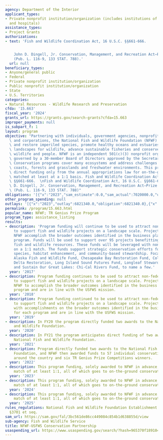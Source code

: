 ```yaml
---
agency: Department of the Interior
applicant_types:
- Private nonprofit institution/organization (includes institutions of higher education
  and hospitals)
assistance_types:
- Project Grants
authorizations:
- text: 'Fish and Wildlife Coordination Act, 16 U.S.C. §§661-666.


    John D. Dingell, Jr. Conservation, Management, and Recreation Act—Prize Competitions
    (Pub. L. 116-9, 133 STAT. 788).'
  url: null
beneficiary_types:
- Anyone/general public
- Federal
- Private nonprofit institution/organization
- Public nonprofit institution/organization
- State
- U.S. Territories
categories:
- Natural Resources - Wildlife Research and Preservation
cfda: '15.663'
fiscal_year: '2024'
grants_url: https://grants.gov/search-grants?cfda=15.663
improper_payments: null
is_subpart_f: 1
layout: program
objective: "Partnering with individuals, government agencies, nonprofit organizations\
  \ and corporations, the National Fish and Wildlife Foundation (NFWF) works to protect\
  \ and restore imperiled species, promote healthy oceans and estuaries, improve working\
  \ landscapes for wildlife, advance sustainable fisheries and conserve water for\
  \ wildlife and people. NFWF is an independent 501(c)(3) nonprofit organization,\
  \ governed by a 30-member Board of Directors approved by the Secretary of the Interior.\
  \ Conservation programs cover many ecosystems and address challenges in oceans and\
  \ coasts, forests and grasslands and freshwater environments. This program uses\
  \ direct funding only from the annual appropriations law for on-the-ground conservation\
  \ matched at least at a 1:1 basis. Fish and Wildlife Coordination Act, 16 U.S.C.\
  \ §§661-666.  \nFish and Wildlife Coordination Act, 16 U.S.C. §§661-666.\n\nJohn\
  \ D. Dingell, Jr. Conservation, Management, and Recreation Act—Prize Competitions\
  \ (Pub. L. 116-9, 133 STAT. 788)"
obligations: '[{"x":"2023","sam_estimate":0.0,"sam_actual":7020000.0,"usa_spending_actual":6821340.0},{"x":"2024","sam_estimate":0.0,"sam_actual":7020000.0,"usa_spending_actual":4883323.36},{"x":"2025","sam_estimate":0.0,"sam_actual":7019999.0,"usa_spending_actual":0.0}]'
other_program_spending: null
outlays: '[{"x":"2023","outlay":6821340.0,"obligation":6821340.0},{"x":"2024","outlay":6348323.36,"obligation":4883323.36},{"x":"2025","outlay":0.0,"obligation":0.0}]'
permalink: /program/15.663.html
popular_name: NFWF; TR Genius Prize Program
program_type: assistance_listing
results:
- description: 'Program funding will continue to be used to attract non-federal resources
    to support fish and wildlife projects on a landscape scale. Projects will assist
    NFWF accomplish the broader outcomes identified in the business plans for each
    program. Funds will be used to support over 95 projects benefitting our Nation’s
    fish and wildlife resources. These funds will be leveraged with non federal funds
    on a 1:1 match. The funds support strategic conservation efforts focused on at-risk
    species, habitat enhancement, and community-based stewardship. Focal areas include
    Alaska Fish and Wildlife Fund, Chesapeake Bay Restoration Fund, Colorado River
    Delta Restoration, Long Island Sound Futures Fund, Longleaf Stewardship Fund,
    and Sustain Our Great Lakes: Chi-Cal Rivers Fund, to name a few.'
  year: '2017'
- description: Program funding continues to be used to attract non-federal resources
    to support fish and wildlife projects on a landscape scale. Projects will assist
    NFWF to accomplish the broader outcomes identified in the business plans for each
    program and are in line with the USFWS mission.
  year: '2018'
- description: Program funding continued to be used to attract non-federal resources
    to support fish and wildlife projects on a landscape scale. Projects assist NFWF
    with accomplishments on the broader outcomes identified in the business plans
    for each program and are in line with the USFWS mission.
  year: '2019'
- description: In FY20 the program directly funded two awards to the National Fish
    and Wildlife Foundation.
  year: '2020'
- description: In FY21 the program anticipates direct funding of two awards to the
    National Fish and Wildlife Foundation.
  year: '2021'
- description: Program directly funded two awards to the National Fish and Wildlife
    Foundation, and NFWF then awarded funds to 57 individual conservation projects
    around the country and six TR Genius Prize Competitions winners.
  year: '2022'
- description: This program funding, solely awarded to NFWF in advance, requires a
    match of at least 1:1, all of which goes to on-the-ground conservation.
  year: '2023'
- description: This program funding, solely awarded to NFWF in advance, requires a
    match of at least 1:1, all of which goes to on-the-ground conservation.
  year: '2024'
- description: This program funding, solely awarded to NFWF in advance, requires a
    match of at least 1:1, all of which goes to on-the-ground conservation.
  year: '2025'
rules_regulations: National Fish and Wildlife Foundation Establishment Act, 16 U.S.C.
  §3701 et seq.
sam_url: https://sam.gov/fal/3bc561de86cc449084c854b1d638855d/view
sub-agency: Fish and Wildlife Service
title: NFWF-USFWS Conservation Partnership
usaspending_url: https://www.usaspending.gov/search/?hash=965370f18910464b0362c1a030e47d40
---
```

